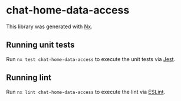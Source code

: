 # chat-home-data-access

This library was generated with [Nx](https://nx.dev).

## Running unit tests

Run `nx test chat-home-data-access` to execute the unit tests via [Jest](https://jestjs.io).

## Running lint

Run `nx lint chat-home-data-access` to execute the lint via [ESLint](https://eslint.org/).
